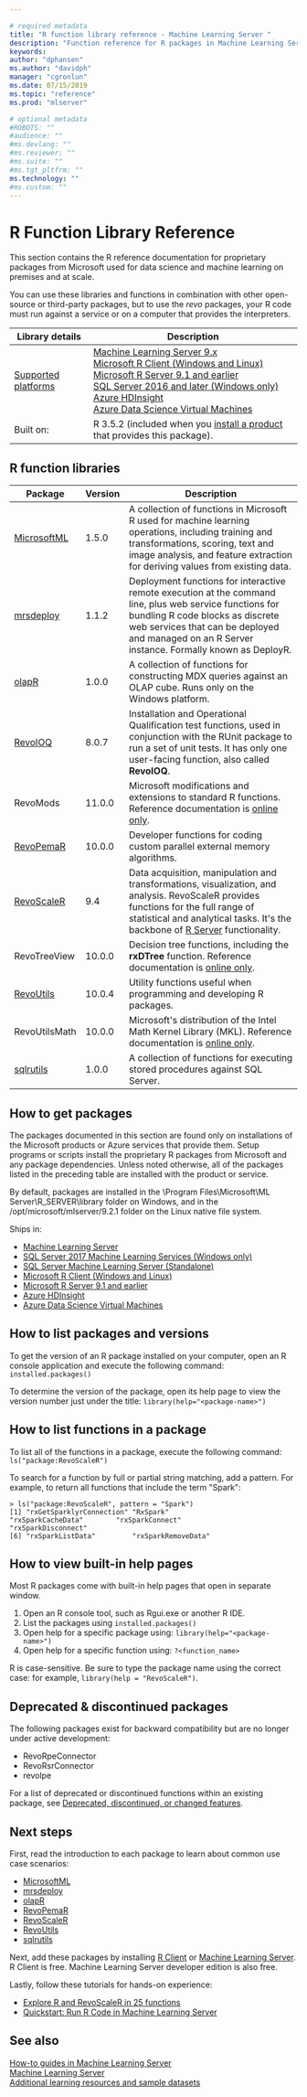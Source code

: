 ```yaml
---

# required metadata
title: "R function library reference - Machine Learning Server "
description: "Function reference for R packages in Machine Learning Server, including MicrosoftML, mrsdeploy, RevoScaleR, RevoPemaR, and others."
keywords: 
author: "dphansen"
ms.author: "davidph"
manager: "cgronlun"
ms.date: 07/15/2019
ms.topic: "reference"
ms.prod: "mlserver"

# optional metadata
#ROBOTS: ""
#audience: ""
#ms.devlang: ""
#ms.reviewer: ""
#ms.suite: ""
#ms.tgt_pltfrm: ""
ms.technology: ""  
#ms.custom: ""
---
```


# R Function Library Reference

This section contains the R reference documentation for proprietary packages from Microsoft used for data science and machine learning on premises and at scale.  

You can use these libraries and functions in combination with other open-source or third-party packages, but to use the *revo* packages, your R code must run against a service or on a computer that provides the interpreters.

| Library details | Description |
|--------|-|
| [Supported platforms](../install/r-server-install-supported-platforms.md) | [Machine Learning Server 9.x](../what-is-machine-learning-server.md) </br>[Microsoft R Client (Windows and Linux)](../r-client/what-is-microsoft-r-client.md) <br/>[Microsoft R Server 9.1 and earlier](../what-is-microsoft-r-server.md)   <br/>[SQL Server 2016 and later (Windows only)](/sql/machine-learning/sql-server-machine-learning-services)   <br/> [Azure HDInsight](/azure/hdinsight/hdinsight-hadoop-r-server-get-started) <br/>[Azure Data Science Virtual Machines](/azure/machine-learning/machine-learning-data-science-provision-vm) |
| Built on: | R 3.5.2 (included when you [install a product](#how-to-install) that provides this package). |

## R function libraries

|Package | Version | Description |
|--------|---------|-------------|
|[MicrosoftML](/sql/machine-learning/r/ref-r-microsoftml?view=sql-server-ver15) | 1.5.0  | A collection of functions in Microsoft R used for machine learning operations, including training and transformations, scoring, text and image analysis, and feature extraction for deriving values from existing data.|
|[mrsdeploy](mrsdeploy/mrsdeploy-package.md) | 1.1.2 | Deployment functions for interactive remote execution at the command line, plus web service functions for bundling R code blocks as discrete web services that can be deployed and managed on an R Server instance. Formally known as DeployR. |
|[olapR](/sql/machine-learning/r/ref-r-olapr?view=sql-server-ver15) | 1.0.0 | A collection of functions for constructing MDX queries against an OLAP cube. Runs only on the Windows platform.|
|[RevoIOQ](revoioq.md) | 8.0.7 | Installation and Operational Qualification test functions, used in conjunction with the RUnit package to run a set of unit tests. It has only one user-facing function, also called **RevoIOQ**.|
|RevoMods | 11.0.0 | Microsoft modifications and extensions to standard R functions. Reference documentation is [online only](#view-online-help).  |
|[RevoPemaR](revopemar/pemar.md) | 10.0.0 | Developer functions for coding custom parallel external memory algorithms. |
|[RevoScaleR](revoscaler/revoscaler.md) | 9.4 | Data acquisition, manipulation and transformations, visualization, and analysis. RevoScaleR provides functions for the full range of statistical and analytical tasks. It's the backbone of [R Server](../what-is-microsoft-r-server.md) functionality. |
|RevoTreeView | 10.0.0 | Decision tree functions, including the **rxDTree** function. Reference documentation is [online only](#view-online-help). |
|[RevoUtils](revoutils/revoutils.md) | 10.0.4 | Utility functions useful when programming and developing R packages.|
|RevoUtilsMath | 10.0.0 | Microsoft's distribution of the Intel Math Kernel Library (MKL). Reference documentation is [online only](#view-online-help). |
|[sqlrutils](/sql/machine-learning/r/ref-r-sqlrutils?view=sql-server-ver15) | 1.0.0 | A collection of functions for executing stored procedures against SQL Server.|

<a name="how-to-install"></a>

## How to get packages

The packages documented in this section are found only on installations of the Microsoft products or Azure services that provide them. Setup programs or scripts install the proprietary R packages from Microsoft and any package dependencies. Unless noted otherwise, all of the packages listed in the preceding table are installed with the product or service.

By default, packages are installed in the \Program Files\Microsoft\ML Server\R_SERVER\library folder on Windows, and in the /opt/microsoft/mlserver/9.2.1 folder on the Linux native file system.

Ships in:
+  [Machine Learning Server](../what-is-machine-learning-server.md) 
+  [SQL Server 2017 Machine Learning Services (Windows only)](/sql/machine-learning/sql-server-machine-learning-services) 
+ [SQL Server Machine Learning Server (Standalone)](/sql/machine-learning/r/r-server-standalone#whats-new-in-microsoft-machine-learning-server)
+ [Microsoft R Client (Windows and Linux)](../r-client/what-is-microsoft-r-client.md) 
+ [Microsoft R Server 9.1 and earlier](../what-is-microsoft-r-server.md)   
+ [Azure HDInsight](https://docs.microsoft.com/azure/hdinsight/hdinsight-hadoop-r-server-get-started)  
+ [Azure Data Science Virtual Machines](https://docs.microsoft.com/azure/machine-learning/machine-learning-data-science-provision-vm)  

## How to list packages and versions

To get the version of an R package installed on your computer, open an R console application and execute the following command: `installed.packages()`

To determine the version of the package, open its help page to view the version number just under the title: `library(help="<package-name>")`

<a name="view-online-help"></a>

## How to list functions in a package

To list all of the functions in a package, execute the following command: `ls("package:RevoScaleR")`

To search for a function by full or partial string matching, add a pattern. For example, to return all functions that include the term "Spark":

```
> ls("package:RevoScaleR", pattern = "Spark")
[1] "rxGetSparklyrConnection" "RxSpark"                 "rxSparkCacheData"        "rxSparkConnect"          "rxSparkDisconnect"      
[6] "rxSparkListData"         "rxSparkRemoveData"      
```

## How to view built-in help pages

Most R packages come with built-in help pages that open in separate window.

1. Open an R console tool, such as Rgui.exe or another R IDE.
2. List the packages using `installed.packages()`
3. Open help for a specific package using: `library(help="<package-name>")`
4. Open help for a specific function using: `?<function_name>`

R is case-sensitive. Be sure to type the package name using the correct case: for example, `library(help = "RevoScaleR")`.

## Deprecated & discontinued packages

The following packages exist for backward compatibility but are no longer under active development:

* RevoRpeConnector
* RevoRsrConnector
* revolpe

For a list of deprecated or discontinued functions within an existing package, see [Deprecated, discontinued, or changed features](../resources-deprecated-features.md).

## Next steps

First, read the introduction to each package to learn about common use case scenarios:

+ [MicrosoftML](/sql/machine-learning/r/ref-r-microsoftml?view=sql-server-ver15) 
+ [mrsdeploy](mrsdeploy/mrsdeploy-package.md)   
+ [olapR](/sql/machine-learning/r/ref-r-olapr?view=sql-server-ver15)   
+ [RevoPemaR](revopemar/pemar.md)   
+ [RevoScaleR](revoscaler/revoscaler.md)  
+ [RevoUtils](revoutils/revoutils.md)   
+ [sqlrutils](/sql/machine-learning/r/ref-r-sqlrutils?view=sql-server-ver15)   

Next, add these packages by installing [R Client](../r-client/what-is-microsoft-r-client.md) or [Machine Learning Server](../what-is-machine-learning-server.md). R Client is free. Machine Learning Server developer edition is also free.

Lastly, follow these tutorials for hands-on experience:

+ [Explore R and RevoScaleR in 25 functions](../r/tutorial-r-to-revoscaler.md)  
+ [Quickstart: Run R Code in Machine Learning Server](../r/quickstart-run-r-code.md)

## See also

 [How-to guides in Machine Learning Server](../r/how-to-introduction.md)     
 [Machine Learning Server](../what-is-machine-learning-server.md)   
 [Additional learning resources and sample datasets](../resources-more.md)  
 
 
